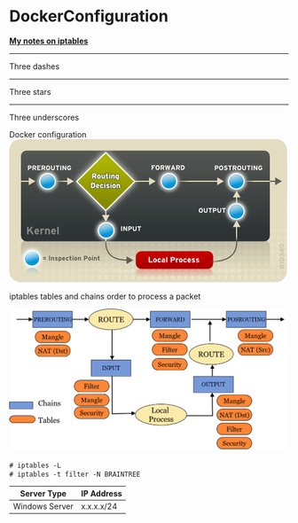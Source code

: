 # DockerConfiguration
[**My notes on iptables**](https://github.com/HaymonEdmur/DockerConfiguration/wiki/iptables)

---
Three dashes 
***
Three stars
___
Three underscores


Docker configuration
![XXXXXXX](/iptables_small.png)

iptables tables and chains order to process a packet 

![](/Tables_Chains.png)

```
# iptables -L 
# iptables -t filter -N BRAINTREE
```
Server Type | IP Address
---|---
Windows Server | x.x.x.x/24


